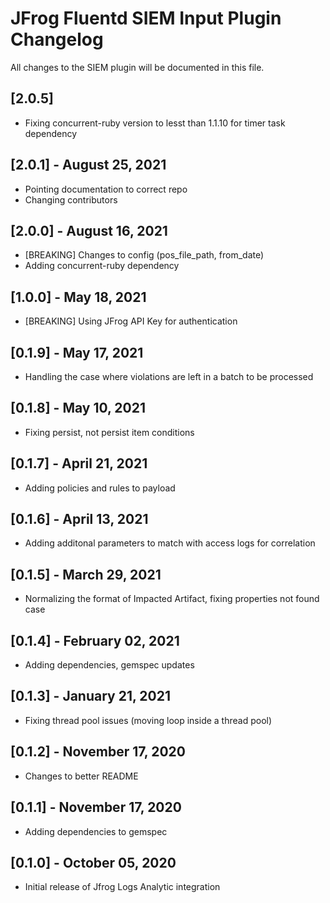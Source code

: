 # JFrog Fluentd SIEM Input Plugin Changelog
All changes to the SIEM plugin will be documented in this file.

## [2.0.5]
* Fixing concurrent-ruby version to lesst than 1.1.10 for timer task dependency

## [2.0.1] - August 25, 2021
* Pointing documentation to correct repo
* Changing contributors

## [2.0.0] - August 16, 2021
* [BREAKING] Changes to config (pos_file_path, from_date)
* Adding concurrent-ruby dependency

## [1.0.0] - May 18, 2021
* [BREAKING] Using JFrog API Key for authentication

## [0.1.9] - May 17, 2021
* Handling the case where violations are left in a batch to be processed

## [0.1.8] - May 10, 2021
* Fixing persist, not persist item conditions

## [0.1.7] - April 21, 2021
* Adding policies and rules to payload

## [0.1.6] - April 13, 2021
* Adding additonal parameters to match with access logs for correlation

## [0.1.5] - March 29, 2021
* Normalizing the format of Impacted Artifact, fixing properties not found case

## [0.1.4] - February 02, 2021
* Adding dependencies, gemspec updates

## [0.1.3] - January 21, 2021
* Fixing thread pool issues (moving loop inside a thread pool)

## [0.1.2] - November 17, 2020
* Changes to better README

## [0.1.1] - November 17, 2020
* Adding dependencies to gemspec

## [0.1.0] - October 05, 2020
* Initial release of Jfrog Logs Analytic integration

